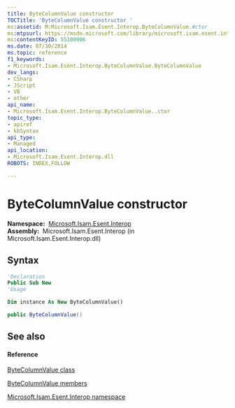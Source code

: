 ```yaml
---
title: ByteColumnValue constructor 
TOCTitle: 'ByteColumnValue constructor '
ms:assetid: M:Microsoft.Isam.Esent.Interop.ByteColumnValue.#ctor
ms:mtpsurl: https://msdn.microsoft.com/library/microsoft.isam.esent.interop.bytecolumnvalue.bytecolumnvalue(v=EXCHG.10)
ms:contentKeyID: 55100906
ms.date: 07/30/2014
ms.topic: reference
f1_keywords:
- Microsoft.Isam.Esent.Interop.ByteColumnValue.ByteColumnValue
dev_langs:
- CSharp
- JScript
- VB
- other
api_name: 
- Microsoft.Isam.Esent.Interop.ByteColumnValue..ctor
topic_type: 
- apiref
- kbSyntax
api_type: 
- Managed
api_location: 
- Microsoft.Isam.Esent.Interop.dll
ROBOTS: INDEX,FOLLOW

---
```


# ByteColumnValue constructor

**Namespace:**  [Microsoft.Isam.Esent.Interop](./microsoft.isam.esent.interop-namespace.md)  
**Assembly:**  Microsoft.Isam.Esent.Interop (in Microsoft.Isam.Esent.Interop.dll)

## Syntax

``` vb
'Declaration
Public Sub New
'Usage

Dim instance As New ByteColumnValue()
```

``` csharp
public ByteColumnValue()
```

## See also

#### Reference

[ByteColumnValue class](./bytecolumnvalue-class.md)

[ByteColumnValue members](./bytecolumnvalue-members.md)

[Microsoft.Isam.Esent.Interop namespace](./microsoft.isam.esent.interop-namespace.md)